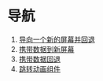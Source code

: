 # 导航

1. [导向一个新的屏幕并回退](/shi-pu/dao-hang/dao-xiang-yi-ge-xin-de-ping-mu-bing-hui-tui.md)
2. [携带数据到新屏幕](/shi-pu/dao-hang/xi-dai-shu-ju-dao-xin-ping-mu.md)
3. [携带数据回退](/shi-pu/dao-hang/xi-dai-shu-ju-hui-tui.md)
4. [跳转动画组件](/shi-pu/dao-hang/tiao-zhuan-dong-hua-zu-jian.md)



